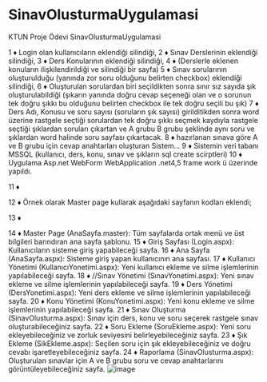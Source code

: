 # SinavOlusturmaUygulamasi
 KTUN Proje Ödevi SinavOlusturmaUygulamasi
 


1	♦	Login olan kullanıcıların eklendiği silindiği,
2	♦	Sınav Derslerinin eklendiği silindiği,
3	♦	Ders Konularının eklendiği silindiği,
4	♦	(Derslerle eklenen konuların ilişkilendirildiği ve silindiği bir sayfa)
5	♦	Sınav sorularının oluşturulduğu (yanında zor soru olduğunu belirten checkbox) eklendiği silindiği,
6	♦	Oluşturulan sorulardan biri seçildikten sonra sınır sız sayıda şık oluşturulabildiği (şıkarın yanında doğru cevap seçeneği olan ve o sorunun tek doğru şıkkı bu olduğunu belirten checkbox ile tek doğru seçili bu şık)
7	♦	Ders Adı, Konusu ve soru sayısı (soruların şık sayısı) girilditikden sonra word üzerine rastgele seçtiği sorulardan tek doğru şıkkı seçmek kaydıyla rastgele seçtiği şıklardan soruları çıkartan ve A grubu B grubu şeklinde aynı soru ve şıklardan word halinde soru sayfası çıkartacak.
8	♦	hazırlanan sınava göre A ve B grubu için cevap anahtarları oluşturan Sistem...
9	♦	Sistemin veri tabanı MSSQL  (kullanıcı, ders, konu, sınav ve şıkların sql create scirptleri)
10	♦	Uygulama Asp.net WebForm WebApplication .net4,5 frame work ü üzerinde yapıldı.

11	♦	

12	♦	Örnek olarak Master page kullarak aşağıdaki sayfanın kodları eklendi;

13	♦	

14	♦	Master Page (AnaSayfa.master): Tüm sayfalarda ortak menü ve üst bilgileri barındıran ana sayfa şablonu.
15	♦	Giriş Sayfası (Login.aspx): Kullanıcıların sisteme giriş yapabileceği sayfa.
16	♦	Ana Sayfa (AnaSayfa.aspx): Sisteme giriş yapan kullanıcının ana sayfası.
17	♦	Kullanıcı Yönetimi (KullanıcıYonetimi.aspx): Yeni kullanıcı ekleme ve silme işlemlerinin yapılabileceği sayfa.
18	♦	//Sınav Yönetimi (SınavYonetimi.aspx): Yeni sınav ekleme ve silme işlemlerinin yapılabileceği sayfa.
19	♦	Ders Yönetimi (DersYonetimi.aspx): Yeni ders ekleme ve silme işlemlerinin yapılabileceği sayfa.
20	♦	Konu Yönetimi (KonuYonetimi.aspx): Yeni konu ekleme ve silme işlemlerinin yapılabileceği sayfa.
21	♦	Sınav Oluşturma (SinavOlusturma.aspx): Sınav için ders, konu ve soru seçerek rastgele sınav oluşturabileceğiniz sayfa.
22	♦	Soru Ekleme (SoruEkleme.aspx): Yeni soru ekleyebileceğiniz ve zorluk seviyesini belirleyebileceğiniz sayfa.
23	♦	Şık Ekleme (SikEkleme.aspx): Seçilen soru için şık ekleyebileceğiniz ve doğru cevabı işaretleyebileceğiniz sayfa.
24	♦	Raporlama (SinavOlusturma.aspx): Oluşturulan sınavlar için A ve B grubu soru ve cevap anahtarlarını görüntüleyebileceğiniz sayfa.
![image](https://github.com/yildirim-mehmet/SinavOlusturmaUygulamasi/assets/72050823/4b2ee3d9-b545-482e-8fe7-ead2f807b858)
